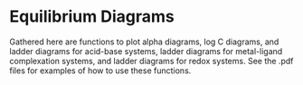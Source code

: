 # Equilibrium Diagrams

Gathered here are functions to plot alpha diagrams, log C diagrams, and ladder diagrams for acid-base systems, ladder diagrams for metal-ligand complexation systems, and ladder diagrams for redox systems. See the .pdf files for examples of how to use these functions.

